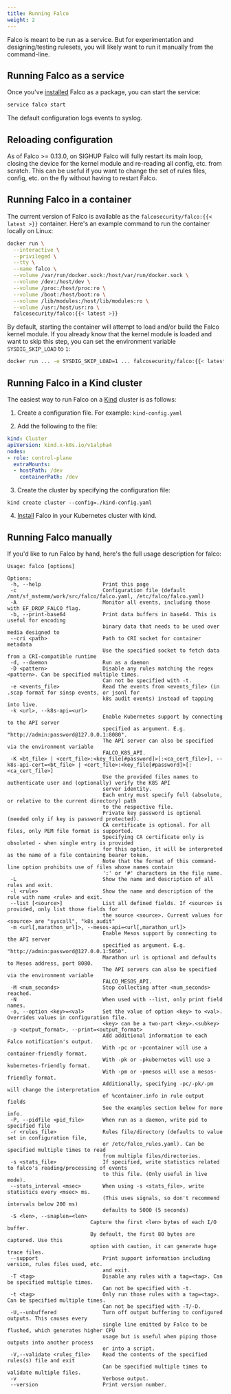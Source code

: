 ```yaml
---
title: Running Falco
weight: 2
---
```


Falco is meant to be run as a service. But for experimentation and designing/testing rulesets, you will likely want to run it manually from the command-line.

## Running Falco as a service

Once you've [installed](../installation) Falco as a package, you can start the service:

```bash
service falco start
```

The default configuration logs events to syslog.

## Reloading configuration

As of Falco >= 0.13.0, on SIGHUP Falco will fully restart its main loop, closing the device for the kernel module and re-reading all config, etc. from scratch. This can be useful if you want to change the set of rules files, config, etc. on the fly without having to restart Falco.

## Running Falco in a container

The current version of Falco is available as the `falcosecurity/falco:{{< latest >}}` container. Here's an example command to run the container locally on Linux:

```bash
docker run \
  --interactive \
  --privileged \
  --tty \
  --name falco \
  --volume /var/run/docker.sock:/host/var/run/docker.sock \
  --volume /dev:/host/dev \
  --volume /proc:/host/proc:ro \
  --volume /boot:/host/boot:ro \
  --volume /lib/modules:/host/lib/modules:ro \
  --volume /usr:/host/usr:ro \
  falcosecurity/falco:{{< latest >}}
```

By default, starting the container will attempt to load and/or build the Falco kernel module. If you already know that the kernel module is loaded and want to skip this step, you can set the environment variable `SYSDIG_SKIP_LOAD` to `1`:

```bash
docker run ... -e SYSDIG_SKIP_LOAD=1 ... falcosecurity/falco:{{< latest >}}
```

## Running Falco in a Kind cluster

The easiest way to run Falco on a [Kind](https://github.com/kubernetes-sigs/kind) cluster is as follows:

1. Create a configuration file. For example: `kind-config.yaml`

2. Add the following to the file:
```yaml
kind: Cluster
apiVersion: kind.x-k8s.io/v1alpha4
nodes:
- role: control-plane
  extraMounts:
  - hostPath: /dev
    containerPath: /dev
```

3. Create the cluster by specifying the configuration file:
```
kind create cluster --config=./kind-config.yaml
```

4. [Install](../installation) Falco in your Kubernetes cluster with kind.

## Running Falco manually

If you'd like to run Falco by hand, here's the full usage description for falco:

```
Usage: falco [options]

Options:
 -h, --help                    Print this page
 -c                            Configuration file (default /mnt/sf_mstemm/work/src/falco/falco.yaml, /etc/falco/falco.yaml)
 -A                            Monitor all events, including those with EF_DROP_FALCO flag.
 -b, --print-base64            Print data buffers in base64. This is useful for encoding
                               binary data that needs to be used over media designed to
 --cri <path>                  Path to CRI socket for container metadata
                               Use the specified socket to fetch data from a CRI-compatible runtime
 -d, --daemon                  Run as a daemon
 -D <pattern>                  Disable any rules matching the regex <pattern>. Can be specified multiple times.
                               Can not be specified with -t.
 -e <events_file>              Read the events from <events_file> (in .scap format for sinsp events, or jsonl for
                               k8s audit events) instead of tapping into live.
 -k <url>, --k8s-api=<url>
                               Enable Kubernetes support by connecting to the API server
                               specified as argument. E.g. "http://admin:password@127.0.0.1:8080".
                               The API server can also be specified via the environment variable
                               FALCO_K8S_API.
 -K <bt_file> | <cert_file>:<key_file[#password]>[:<ca_cert_file>], --k8s-api-cert=<bt_file> | <cert_file>:<key_file[#password]>[:<ca_cert_file>]
                               Use the provided files names to authenticate user and (optionally) verify the K8S API
                               server identity.
                               Each entry must specify full (absolute, or relative to the current directory) path
                               to the respective file.
                               Private key password is optional (needed only if key is password protected).
                               CA certificate is optional. For all files, only PEM file format is supported.
                               Specifying CA certificate only is obsoleted - when single entry is provided
                               for this option, it will be interpreted as the name of a file containing bearer token.
                               Note that the format of this command-line option prohibits use of files whose names contain
                               ':' or '#' characters in the file name.
 -L                            Show the name and description of all rules and exit.
 -l <rule>                     Show the name and description of the rule with name <rule> and exit.
 --list [<source>]             List all defined fields. If <source> is provided, only list those fields for
                               the source <source>. Current values for <source> are "syscall", "k8s_audit"
 -m <url[,marathon_url]>, --mesos-api=<url[,marathon_url]>
                               Enable Mesos support by connecting to the API server
                               specified as argument. E.g. "http://admin:password@127.0.0.1:5050".
                               Marathon url is optional and defaults to Mesos address, port 8080.
                               The API servers can also be specified via the environment variable
                               FALCO_MESOS_API.
 -M <num_seconds>              Stop collecting after <num_seconds> reached.
 -N                            When used with --list, only print field names.
 -o, --option <key>=<val>      Set the value of option <key> to <val>. Overrides values in configuration file.
                               <key> can be a two-part <key>.<subkey>
 -p <output_format>, --print=<output_format>
                               Add additional information to each Falco notification's output.
                               With -pc or -pcontainer will use a container-friendly format.
                               With -pk or -pkubernetes will use a kubernetes-friendly format.
                               With -pm or -pmesos will use a mesos-friendly format.
                               Additionally, specifying -pc/-pk/-pm will change the interpretation
                               of %container.info in rule output fields
                               See the examples section below for more info.
 -P, --pidfile <pid_file>      When run as a daemon, write pid to specified file
 -r <rules_file>               Rules file/directory (defaults to value set in configuration file,
                               or /etc/falco_rules.yaml). Can be specified multiple times to read
                               from multiple files/directories.
 -s <stats_file>               If specified, write statistics related to falco's reading/processing of events
                               to this file. (Only useful in live mode).
 --stats_interval <msec>       When using -s <stats_file>, write statistics every <msec> ms.
                               (This uses signals, so don't recommend intervals below 200 ms)
                               defaults to 5000 (5 seconds)
 -S <len>, --snaplen=<len>
                  		   Capture the first <len> bytes of each I/O buffer.
                   		   By default, the first 80 bytes are captured. Use this
                   		   option with caution, it can generate huge trace files.
 --support                     Print support information including version, rules files used, etc.
                               and exit.
 -T <tag>                      Disable any rules with a tag=<tag>. Can be specified multiple times.
                               Can not be specified with -t.
 -t <tag>                      Only run those rules with a tag=<tag>. Can be specified multiple times.
                               Can not be specified with -T/-D.
 -U,--unbuffered               Turn off output buffering to configured outputs. This causes every
                               single line emitted by Falco to be flushed, which generates higher CPU
                               usage but is useful when piping those outputs into another process
                               or into a script.
 -V,--validate <rules_file>    Read the contents of the specified rules(s) file and exit
                               Can be specified multiple times to validate multiple files.
 -v                            Verbose output.
 --version                     Print version number.
```
